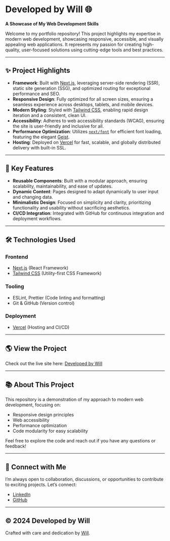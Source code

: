 # Developed by Will 🌐

**A Showcase of My Web Development Skills**

Welcome to my portfolio repository! This project highlights my expertise in modern web development, showcasing responsive, accessible, and visually appealing web applications. It represents my passion for creating high-quality, user-focused solutions using cutting-edge tools and best practices.

---

## ✨ Project Highlights

- **Framework**: Built with [Next.js](https://nextjs.org), leveraging server-side rendering (SSR), static site generation (SSG), and optimized routing for exceptional performance and SEO.
- **Responsive Design**: Fully optimized for all screen sizes, ensuring a seamless experience across desktops, tablets, and mobile devices.
- **Modern Styling**: Styled with [Tailwind CSS](https://tailwindcss.com), enabling rapid design iteration and a consistent, clean UI.
- **Accessibility**: Adheres to web accessibility standards (WCAG), ensuring the site is user-friendly and inclusive for all.
- **Performance Optimization**: Utilizes [`next/font`](https://nextjs.org/docs/app/building-your-application/optimizing/fonts) for efficient font loading, featuring the elegant [Geist](https://vercel.com/font).
- **Hosting**: Deployed on [Vercel](https://vercel.com) for fast, scalable, and globally distributed delivery with built-in SSL.

---

## 📂 Key Features

- **Reusable Components**: Built with a modular approach, ensuring scalability, maintainability, and ease of updates.
- **Dynamic Content**: Pages designed to adapt dynamically to user input and changing data.
- **Minimalistic Design**: Focused on simplicity and clarity, prioritizing functionality and usability without sacrificing aesthetics.
- **CI/CD Integration**: Integrated with GitHub for continuous integration and deployment workflows.

---

## 🛠 Technologies Used

### **Frontend**

- [Next.js](https://nextjs.org) (React Framework)
- [Tailwind CSS](https://tailwindcss.com) (Utility-first CSS Framework)

### **Tooling**

- ESLint, Prettier (Code linting and formatting)
- Git & GitHub (Version control)

### **Deployment**

- [Vercel](https://vercel.com) (Hosting and CI/CD)

---

## 🌎 View the Project

Check out the live site here: [Developed by Will](https://developedbywill.com)

---

## 📚 About This Project

This repository is a demonstration of my approach to modern web development, focusing on:

- Responsive design principles
- Web accessibility
- Performance optimization
- Code modularity for easy scalability

Feel free to explore the code and reach out if you have any questions or feedback!

---

## 🤝 Connect with Me

I’m always open to collaboration, discussions, or opportunities to contribute to exciting projects. Let’s connect:

- [LinkedIn](https://www.linkedin.com/in/reynoldswj/)
- [GitHub](https://github.com/ReynoldsWJ55)

---

## © 2024 Developed by Will

Crafted with care and dedication by [Will](https://developedbywill.com).
